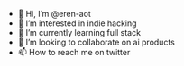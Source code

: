 - 👋 Hi, I’m @eren-aot
- 👀 I’m interested in indie hacking
- 🌱 I’m currently learning full stack
- 💞️ I’m looking to collaborate on ai products
- 📫 How to reach me on twitter


<!---
eren-aot/eren-aot is a ✨ special ✨ repository because its `README.md` (this file) appears on your GitHub profile.
You can click the Preview link to take a look at your changes.
--->

